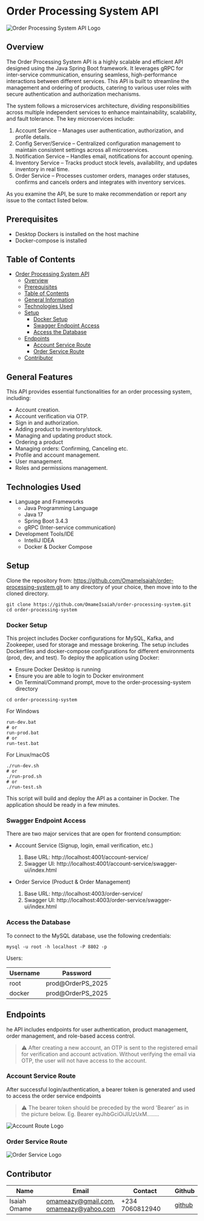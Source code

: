 # Order Processing System API

![Order Processing System API Logo](src/main/resources/images/api.png)

## Overview

The Order Processing System API is a highly scalable and efficient API designed using the Java Spring Boot framework. It leverages gRPC for inter-service communication, ensuring seamless, high-performance interactions between different services. This API is built to streamline the management and ordering of products, catering to various user roles with secure authentication and authorization mechanisms.

The system follows a microservices architecture, dividing responsibilities across multiple independent services to enhance maintainability, scalability, and fault tolerance. The key microservices include:

1. Account Service – Manages user authentication, authorization, and profile details.
2. Config Server/Service – Centralized configuration management to maintain consistent settings across all microservices.
3. Notification Service – Handles email, notifications for account opening.
4. Inventory Service – Tracks product stock levels, availability, and updates inventory in real time.
5. Order Service – Processes customer orders, manages order statuses, confirms and cancels orders and integrates with inventory services.

As you examine the API, be sure to make recommendation or report any issue to the contact listed below.

## Prerequisites

- Desktop Dockers is installed on the host machine
- Docker-compose is installed

## Table of Contents

- [Order Processing System API](#order-processing-system-api)
    - [Overview](#overview)
    - [Prerequisites](#prerequisites)
    - [Table of Contents](#table-of-contents)
    - [General Information](#general-features)
    - [Technologies Used](#technologies-used)
    - [Setup](#setup)
        - [Docker Setup](#docker-setup)
        - [Swagger Endpoint Access](#swagger-endpoint-access)
        - [Access the Database](#access-the-database)
    - [Endpoints](#endpoints)
        - [Account Service Route](#account-service-route)
        - [Order Service Route](#order-service-route)
    - [Contributor](#contributor)

## General Features

This API provides essential functionalities for an order processing system, including:

* Account creation.
* Account verification via OTP.
* Sign in and authorization.
* Adding product to inventory/stock.
* Managing and updating product stock.
* Ordering a product
* Managing orders: Confirming, Canceling etc.
* Profile and account management.
* User management.
* Roles and permissions management.

## Technologies Used

* Language and Frameworks
    * Java Programming Language
    * Java 17
    * Spring Boot 3.4.3
    * gRPC (Inter-service communication)
* Development Tools/IDE
    * IntelliJ IDEA
    * Docker & Docker Compose

## Setup

Clone the repository from: https://github.com/OmameIsaiah/order-processing-system.git to any directory of your choice, then move into to the cloned directory.

```
git clone https://github.com/OmameIsaiah/order-processing-system.git
cd order-processing-system
```

### Docker Setup

This project includes Docker configurations for MySQL, Kafka, and Zookeeper, used for storage and message brokering. The setup includes Dockerfiles and docker-compose configurations for different environments (prod, dev, and test).
To deploy the application using Docker:

* Ensure Docker Desktop is running
* Ensure you are able to login to Docker environment
* On Terminal/Command prompt, move to the order-processing-system directory

```
cd order-processing-system
```

For Windows

```
run-dev.bat
# or
run-prod.bat
# or
run-test.bat
```

For Linux/macOS

```
./run-dev.sh
# or
./run-prod.sh
# or
./run-test.sh
```

This script will build and deploy the API as a container in Docker. The application should be ready in a few minutes.

### Swagger Endpoint Access
There are two major services that are open for frontend consumption: 
* Account Service (Signup, login, email verification, etc.)
  1. Base URL: http://localhost:4001/account-service/
  2. Swagger UI: http://localhost:4001/account-service/swagger-ui/index.html

* Order Service (Product & Order Management)
  1. Base URL: http://localhost:4003/order-service/
  2. Swagger UI: http://localhost:4003/order-service/swagger-ui/index.html


### Access the Database

To connect to the MySQL database, use the following credentials:
```
mysql -u root -h localhost -P 8802 -p
```
Users:

| Username | Password           |
|----------|--------------------|
| root     | prod@OrderPS_2025  | 
| docker   | prod@OrderPS_2025  | 



## Endpoints

he API includes endpoints for user authentication, product management, order management, and role-based access control.

> ⚠️ After creating a new account, an OTP is sent to the registered email for verification and account activation.
> Without verifying the email via OTP, the user will not have access to the account.

### Account Service Route

After successful login/authentication, a bearer token is generated and used to access the order service endpoints
> ⚠️ The bearer token should be preceded by the word 'Bearer' as in the picture below. Eg. Bearer eyJhbGciOiJIUzUxM........

![Account Route Logo](src/main/resources/images/accountroute.png)

### Order Service Route

![Order Service Logo](src/main/resources/images/orderoute.png)


## Contributor

| Name         | Email                                       | Contact         | Github                                   |
|--------------|---------------------------------------------|-----------------|------------------------------------------|
| Isaiah Omame | omameazy@gmail.com,<br/> omameazy@yahoo.com | +234 7060812940 | [github](https://github.com/OmameIsaiah) |


